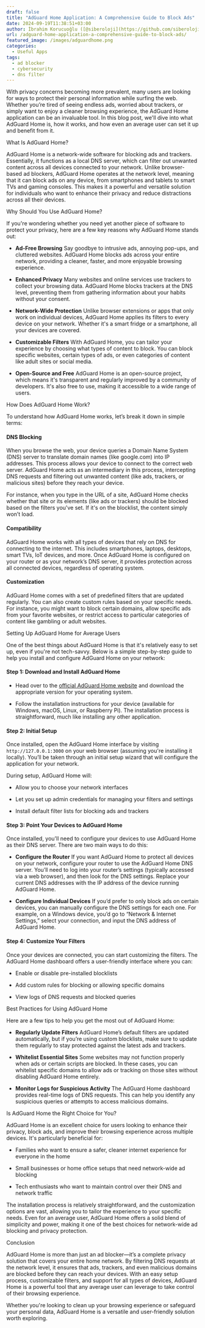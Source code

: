 ```yaml
---
draft: false
title: "AdGuard Home Application: A Comprehensive Guide to Block Ads"
date: 2024-09-19T11:38:51+03:00
author: İbrahim Korucuoğlu ([@siberoloji](https://github.com/siberoloji))
url: /adguard-home-application-a-comprehensive-guide-to-block-ads/
featured_image: /images/adguardhome.png
categories:
  - Useful Apps
tags:
  - ad blocker
  - cybersecurity
  - dns filter
---
```



With privacy concerns becoming more prevalent, many users are looking for ways to protect their personal information while surfing the web. Whether you’re tired of seeing endless ads, worried about trackers, or simply want to enjoy a cleaner browsing experience, the AdGuard Home application can be an invaluable tool. In this blog post, we'll dive into what AdGuard Home is, how it works, and how even an average user can set it up and benefit from it.





What Is AdGuard Home?



AdGuard Home is a network-wide software for blocking ads and trackers. Essentially, it functions as a local DNS server, which can filter out unwanted content across all devices connected to your network. Unlike browser-based ad blockers, AdGuard Home operates at the network level, meaning that it can block ads on any device, from smartphones and tablets to smart TVs and gaming consoles. This makes it a powerful and versatile solution for individuals who want to enhance their privacy and reduce distractions across all their devices.





Why Should You Use AdGuard Home?



If you're wondering whether you need yet another piece of software to protect your privacy, here are a few key reasons why AdGuard Home stands out:


* **Ad-Free Browsing** Say goodbye to intrusive ads, annoying pop-ups, and cluttered websites. AdGuard Home blocks ads across your entire network, providing a cleaner, faster, and more enjoyable browsing experience.

* **Enhanced Privacy** Many websites and online services use trackers to collect your browsing data. AdGuard Home blocks trackers at the DNS level, preventing them from gathering information about your habits without your consent.

* **Network-Wide Protection** Unlike browser extensions or apps that only work on individual devices, AdGuard Home applies its filters to every device on your network. Whether it's a smart fridge or a smartphone, all your devices are covered.

* **Customizable Filters** With AdGuard Home, you can tailor your experience by choosing what types of content to block. You can block specific websites, certain types of ads, or even categories of content like adult sites or social media.

* **Open-Source and Free** AdGuard Home is an open-source project, which means it's transparent and regularly improved by a community of developers. It's also free to use, making it accessible to a wide range of users.






How Does AdGuard Home Work?



To understand how AdGuard Home works, let’s break it down in simple terms:


#### DNS Blocking



When you browse the web, your device queries a Domain Name System (DNS) server to translate domain names (like google.com) into IP addresses. This process allows your device to connect to the correct web server. AdGuard Home acts as an intermediary in this process, intercepting DNS requests and filtering out unwanted content (like ads, trackers, or malicious sites) before they reach your device.



For instance, when you type in the URL of a site, AdGuard Home checks whether that site or its elements (like ads or trackers) should be blocked based on the filters you've set. If it's on the blocklist, the content simply won’t load.


#### Compatibility



AdGuard Home works with all types of devices that rely on DNS for connecting to the internet. This includes smartphones, laptops, desktops, smart TVs, IoT devices, and more. Once AdGuard Home is configured on your router or as your network’s DNS server, it provides protection across all connected devices, regardless of operating system.


#### Customization



AdGuard Home comes with a set of predefined filters that are updated regularly. You can also create custom rules based on your specific needs. For instance, you might want to block certain domains, allow specific ads from your favorite websites, or restrict access to particular categories of content like gambling or adult websites.





Setting Up AdGuard Home for Average Users



One of the best things about AdGuard Home is that it's relatively easy to set up, even if you're not tech-savvy. Below is a simple step-by-step guide to help you install and configure AdGuard Home on your network:


#### Step 1: Download and Install AdGuard Home


* Head over to the <a href="https://adguard.com/en/adguard-home/overview.html">official AdGuard Home website</a> and download the appropriate version for your operating system.

* Follow the installation instructions for your device (available for Windows, macOS, Linux, or Raspberry Pi). The installation process is straightforward, much like installing any other application.



#### Step 2: Initial Setup



Once installed, open the AdGuard Home interface by visiting `http://127.0.0.1:3000` on your web browser (assuming you're installing it locally). You’ll be taken through an initial setup wizard that will configure the application for your network.



During setup, AdGuard Home will:


* Allow you to choose your network interfaces

* Let you set up admin credentials for managing your filters and settings

* Install default filter lists for blocking ads and trackers



#### Step 3: Point Your Devices to AdGuard Home



Once installed, you'll need to configure your devices to use AdGuard Home as their DNS server. There are two main ways to do this:


* **Configure the Router** If you want AdGuard Home to protect all devices on your network, configure your router to use the AdGuard Home DNS server. You’ll need to log into your router’s settings (typically accessed via a web browser), and then look for the DNS settings. Replace your current DNS addresses with the IP address of the device running AdGuard Home.

* **Configure Individual Devices** If you’d prefer to only block ads on certain devices, you can manually configure the DNS settings for each one. For example, on a Windows device, you’d go to “Network &amp; Internet Settings,” select your connection, and input the DNS address of AdGuard Home.



#### Step 4: Customize Your Filters



Once your devices are connected, you can start customizing the filters. The AdGuard Home dashboard offers a user-friendly interface where you can:


* Enable or disable pre-installed blocklists

* Add custom rules for blocking or allowing specific domains

* View logs of DNS requests and blocked queries






Best Practices for Using AdGuard Home



Here are a few tips to help you get the most out of AdGuard Home:


* **Regularly Update Filters** AdGuard Home’s default filters are updated automatically, but if you’re using custom blocklists, make sure to update them regularly to stay protected against the latest ads and trackers.

* **Whitelist Essential Sites** Some websites may not function properly when ads or certain scripts are blocked. In these cases, you can whitelist specific domains to allow ads or tracking on those sites without disabling AdGuard Home entirely.

* **Monitor Logs for Suspicious Activity** The AdGuard Home dashboard provides real-time logs of DNS requests. This can help you identify any suspicious queries or attempts to access malicious domains.






Is AdGuard Home the Right Choice for You?



AdGuard Home is an excellent choice for users looking to enhance their privacy, block ads, and improve their browsing experience across multiple devices. It's particularly beneficial for:


* Families who want to ensure a safer, cleaner internet experience for everyone in the home

* Small businesses or home office setups that need network-wide ad blocking

* Tech enthusiasts who want to maintain control over their DNS and network traffic




The installation process is relatively straightforward, and the customization options are vast, allowing you to tailor the experience to your specific needs. Even for an average user, AdGuard Home offers a solid blend of simplicity and power, making it one of the best choices for network-wide ad blocking and privacy protection.





Conclusion



AdGuard Home is more than just an ad blocker—it’s a complete privacy solution that covers your entire home network. By filtering DNS requests at the network level, it ensures that ads, trackers, and even malicious domains are blocked before they can reach your devices. With an easy setup process, customizable filters, and support for all types of devices, AdGuard Home is a powerful tool that any average user can leverage to take control of their browsing experience.



Whether you're looking to clean up your browsing experience or safeguard your personal data, AdGuard Home is a versatile and user-friendly solution worth exploring.
